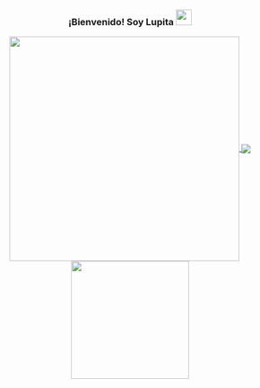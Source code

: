 
### 
<h3 align="center">
  ¡Bienvenido! Soy Lupita 
  <img src="https://media.giphy.com/media/hvRJCLFzcasrR4ia7z/giphy.gif" width="28">
</h3>

<div align="center">
  <a href="https://github.com/anuraghazra/github-readme-stats">
    <img align="center" src="https://github-readme-stats.vercel.app/api?username=Claudia-Velasco" width="410" height="400" />
  </a> 
  <a href="https://github.com/anuraghazra/github-readme-stats">
    <img align="center" src="https://github-readme-stats.vercel.app/api/top-langs/?username=Claudia-Velasco&layout=compact" />
  </a>
  <a>
     <img align="center"  src="https://i.pinimg.com/originals/cd/c6/83/cdc683324ce04ea4e0ea0b79ec5a48c0.gif" width="210" height="210"/>
  </a>
</div>

<!--
**Claudia-Velasco/Claudia-Velasco** is a ✨ _special_ ✨ repository because its `README.md` (this file) appears on your GitHub profile.

Here are some ideas to get you started:

- 🔭 I’m currently working on ...
- 🌱 I’m currently learning ...
- 👯 I’m looking to collaborate on ...
- 🤔 I’m looking for help with ...
- 💬 Ask me about ...
- 📫 How to reach me: ...
- 😄 Pronouns: ...
- ⚡ Fun fact: ...
-->
